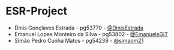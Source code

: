 # ESR-Project

- Dinis Gonçlaves Estrada - pg53770 - [@DinisEstrada](https://github.com/DinisEstrada)
- Emanuel Lopes Monteiro da Silva - pg53802 - [@EmanuelsGiT](https://github.com/EmanuelsGiT)
- Simão Pedro Cunha Matos - pg54239 - [@simaom21](https://github.com/simaom21)


